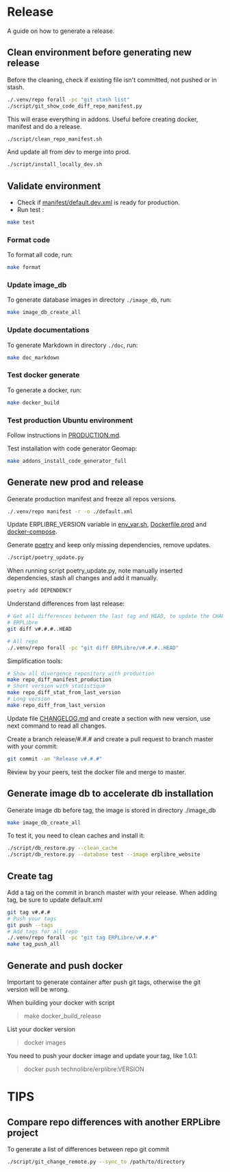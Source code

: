 # Release

A guide on how to generate a release.

## Clean environment before generating new release

Before the cleaning, check if existing file isn't committed, not pushed or in stash.

```bash
./.venv/repo forall -pc "git stash list"
./script/git_show_code_diff_repo_manifest.py
```

This will erase everything in addons. Useful before creating docker, manifest and do a release.

```bash
./script/clean_repo_manifest.sh
```

And update all from dev to merge into prod.

```bash
./script/install_locally_dev.sh
```

## Validate environment

- Check if [manifest/default.dev.xml](../manifest/default.dev.xml) is ready for production.
- Run test :

```bash
make test
```

### Format code

To format all code, run:

```bash
make format
```

### Update image_db

To generate database images in directory `./image_db`, run:

```bash
make image_db_create_all
```

### Update documentations

To generate Markdown in directory `./doc`, run:

```bash
make doc_markdown
```

### Test docker generate

To generate a docker, run:

```bash
make docker_build
```

### Test production Ubuntu environment

Follow instructions in [PRODUCTION.md](./PRODUCTION.md).

Test installation with code generator Geomap:

```bash
make addons_install_code_generator_full
```

## Generate new prod and release

Generate production manifest and freeze all repos versions.

```bash
./.venv/repo manifest -r -o ./default.xml
```

Update ERPLIBRE_VERSION variable in [env_var.sh](../env_var.sh), [Dockerfile.prod](../docker/Dockerfile.prod.pkg) and [docker-compose](../docker-compose.yml).

Generate [poetry](./POETRY.md) and keep only missing dependencies, remove updates.

```bash
./script/poetry_update.py
```

When running script poetry_update.py, note manually inserted dependencies, stash all changes and add it manually.

```bash
poetry add DEPENDENCY
```

Understand differences from last release:

```bash
# Get all differences between the last tag and HEAD, to update the CHANGELOG.md
# ERPLibre
git diff v#.#.#..HEAD

# All repo
./.venv/repo forall -pc "git diff ERPLibre/v#.#.#..HEAD"
```

Simplification tools:

```bash
# Show all divergence repository with production
make repo_diff_manifest_production
# Short version with statistique
make repo_diff_stat_from_last_version
# Long version
make repo_diff_from_last_version
```

Update file [CHANGELOG.md](../CHANGELOG.md) and create a section with new version, use next command to read all changes.

Create a branch release/#.#.# and create a pull request to branch master with your commit:

```bash
git commit -am "Release v#.#.#"
```

Review by your peers, test the docker file and merge to master.

## Generate image db to accelerate db installation

Generate image db before tag, the image is stored in directory ./image_db

```bash
make image_db_create_all
```

To test it, you need to clean caches and install it:

```bash
./script/db_restore.py --clean_cache
./script/db_restore.py --database test --image erplibre_website
```

## Create tag

Add a tag on the commit in branch master with your release. When adding tag, be sure to update default.xml

```bash
git tag v#.#.#
# Push your tags
git push --tags
# Add tags for all repo
./.venv/repo forall -pc "git tag ERPLibre/v#.#.#"
make tag_push_all
```

## Generate and push docker

Important to generate container after push git tags, otherwise the git version will be wrong.

When building your docker with script
> make docker_build_release

List your docker version
> docker images

You need to push your docker image and update your tag, like 1.0.1:
> docker push technolibre/erplibre:VERSION

# TIPS

## Compare repo differences with another ERPLibre project

To generate a list of differences between repo git commit

```bash
./script/git_change_remote.py --sync_to /path/to/directory
```
